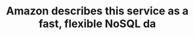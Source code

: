 ---
layout: all-exams
title: "Amazon describes this service as a fast, flexible NoSQL da"
blurb: "DynamoDB is Amazon's fully managed NoSQL database service. You can learn more about Amazon's DynamoDB in the docs."
quid: 180
---